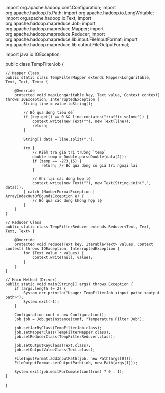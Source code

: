 import org.apache.hadoop.conf.Configuration;
import org.apache.hadoop.fs.Path;
import org.apache.hadoop.io.LongWritable;
import org.apache.hadoop.io.Text;
import org.apache.hadoop.mapreduce.Job;
import org.apache.hadoop.mapreduce.Mapper;
import org.apache.hadoop.mapreduce.Reducer;
import org.apache.hadoop.mapreduce.lib.input.FileInputFormat;
import org.apache.hadoop.mapreduce.lib.output.FileOutputFormat;

import java.io.IOException;

public class TempFilterJob {

    // Mapper Class
    public static class TempFilterMapper extends Mapper<LongWritable, Text, Text, Text> {

        @Override
        protected void map(LongWritable key, Text value, Context context) throws IOException, InterruptedException {
            String line = value.toString();

            // Bỏ qua dòng tiêu đề
            if (key.get() == 0 && line.contains("traffic_volume")) {
                context.write(new Text(""), new Text(line));
                return;
            }

            String[] data = line.split(",");

            try {
                // Kiểm tra giá trị trường `temp`
                double temp = Double.parseDouble(data[2]);
                if (temp == -273.15) {
                    return; // Bỏ qua dòng có giá trị ngoại lai
                }

                // Ghi lại các dòng hợp lệ
                context.write(new Text(""), new Text(String.join(",", data)));
            } catch (NumberFormatException | ArrayIndexOutOfBoundsException e) {
                // Bỏ qua các dòng không hợp lệ
            }
        }
    }

    // Reducer Class
    public static class TempFilterReducer extends Reducer<Text, Text, Text, Text> {

        @Override
        protected void reduce(Text key, Iterable<Text> values, Context context) throws IOException, InterruptedException {
            for (Text value : values) {
                context.write(null, value);
            }
        }
    }

    // Main Method (Driver)
    public static void main(String[] args) throws Exception {
        if (args.length != 2) {
            System.err.println("Usage: TempFilterJob <input path> <output path>");
            System.exit(-1);
        }

        Configuration conf = new Configuration();
        Job job = Job.getInstance(conf, "Temperature Filter Job");

        job.setJarByClass(TempFilterJob.class);
        job.setMapperClass(TempFilterMapper.class);
        job.setReducerClass(TempFilterReducer.class);

        job.setOutputKeyClass(Text.class);
        job.setOutputValueClass(Text.class);

        FileInputFormat.addInputPath(job, new Path(args[0]));
        FileOutputFormat.setOutputPath(job, new Path(args[1]));

        System.exit(job.waitForCompletion(true) ? 0 : 1);
    }
}
